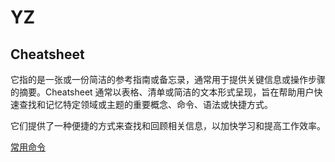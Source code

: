 # YZ

## Cheatsheet

它指的是一张或一份简洁的参考指南或备忘录，通常用于提供关键信息或操作步骤的摘要。Cheatsheet 通常以表格、清单或简洁的文本形式呈现，旨在帮助用户快速查找和记忆特定领域或主题的重要概念、命令、语法或快捷方式。

它们提供了一种便捷的方式来查找和回顾相关信息，以加快学习和提高工作效率。

[常用命令](./temp/cheatsheet)